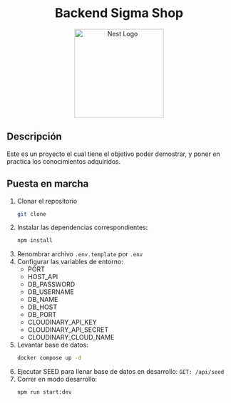 <h1 align="center">Backend Sigma Shop</h1>

<p align="center">
  <a href="http://nestjs.com/" target="blank"><img src="https://nestjs.com/img/logo-small.svg" width="200" alt="Nest Logo" /></a>
</p>

## Descripción

Este es un proyecto el cual tiene el objetivo poder demostrar, y poner en practica los conocimientos adquiridos.

## Puesta en marcha

1. Clonar el repositorio
   ```bash
   git clone
   ```
2. Instalar las dependencias correspondientes:
   ```bash
   npm install
   ```
3. Renombrar archivo `.env.template` por `.env`
4. Configurar las variables de entorno:
   - PORT
   - HOST_API
   - DB_PASSWORD
   - DB_USERNAME
   - DB_NAME
   - DB_HOST
   - DB_PORT
   - CLOUDINARY_API_KEY
   - CLOUDINARY_API_SECRET
   - CLOUDINARY_CLOUD_NAME
5. Levantar base de datos:
   ```bash
   docker compose up -d
   ```
6. Ejecutar SEED para llenar base de datos en desarrollo:
   `GET: /api/seed`
7. Correr en modo desarrollo:
   ```bash
   npm run start:dev
   ```
